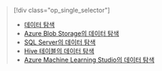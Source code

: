 > [!div class="op_single_selector"]
> * [데이터 탐색](../articles/machine-learning/machine-learning-data-science-explore-data.md)
> * [Azure Blob Storage의 데이터 탐색](../articles/machine-learning/machine-learning-data-science-explore-data-blob.md)
> * [SQL Server의 데이터 탐색](../articles/machine-learning/machine-learning-data-science-explore-data-sql-server.md)
> * [Hive 테이블의 데이터 탐색](../articles/machine-learning/machine-learning-data-science-explore-data-hive-tables.md)
> * [Azure Machine Learning Studio의 데이터 탐색](https://azure.microsoft.com/documentation/videos/preprocessing-data-in-azure-ml-studio/)
> 
> 



<!--HONumber=Nov16_HO3-->


